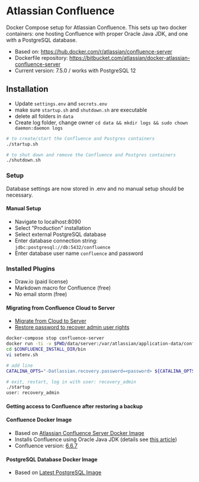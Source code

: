 # Atlassian Confluence
Docker Compose setup for Atlassian Confluence. This sets up two docker containers: one hosting Confluence with proper Oracle Java JDK, and one with a PostgreSQL database.

* Based on: https://hub.docker.com/r/atlassian/confluence-server
* Dockerfile repository: https://bitbucket.com/atlassian/docker-atlassian-confluence-server
* Current version: 7.5.0 / works with PostgreSQL 12

## Installation

* Update `settings.env` and `secrets.env`
* make sure `startup.sh` and `shutdown.sh` are executable
* delete all folders in `data`
* Create log folder, change owner `cd data && mkdir logs && sudo chown daemon:daemon logs`

```bash
# to create/start the Confluence and Postgres containers
./startup.sh

# to shut down and remove the Confluence and Postgres containers
./shutdown.sh
```

### Setup
Database settings are now stored in .env and no manual setup should be necessary.

#### Manual Setup
* Navigate to localhost:8090
* Select "Production" installation
* Select external PostgreSQL database
* Enter database connection string: `jdbc:postgresql://db:5432/confluence`
* Enter database user name `confluence` and password

### Installed Plugins
* Draw.io (paid license)
* Markdown macro for Confluence (free)
* No email storm (free)

#### Migrating from Confluence Cloud to Server

 * [Migrate from Cloud to Server](https://confluence.atlassian.com/confcloud/migrate-from-confluence-cloud-to-server-724765578.html)
 * [Restore password to recover admin user rights](https://confluence.atlassian.com/doc/restore-passwords-to-recover-admin-user-rights-158390.html)

```bash
docker-compose stop confluence-server
docker run -ti -v $PWD/data/server:/var/atlassian/application-data/confluence -p 8090:8090 confluence/server bash
cd $CONFLUENCE_INSTALL_DIR/bin
vi setenv.sh

# add line
CATALINA_OPTS="-Datlassian.recovery.password=<password> ${CATALINA_OPTS}"

# exit, restart, log in with user: recovery_admin
./startup
user: recovery_admin
```

#### Getting access to Confluence after restoring a backup

#### Confluence Docker Image
 * Based on [Atlassian Confluence Server Docker Image](https://bitbucket.org/atlassian/docker-atlassian-confluence-server/overview)
 * Installs Confluence using Oracle Java JDK (details see [this article](https://confluence.atlassian.com/confkb/update-the-confluence-docker-image-to-use-oracle-jdk-829062521.html))
 * Confluence version: [6.6.7](http://www.atlassian.com/software/confluence/downloads/binary/atlassian-confluence-6.6.7.tar.gz)
 
#### PostgreSQL Database Docker Image
 * Based on [Latest PostgreSQL Image](https://hub.docker.com/_/postgres/)